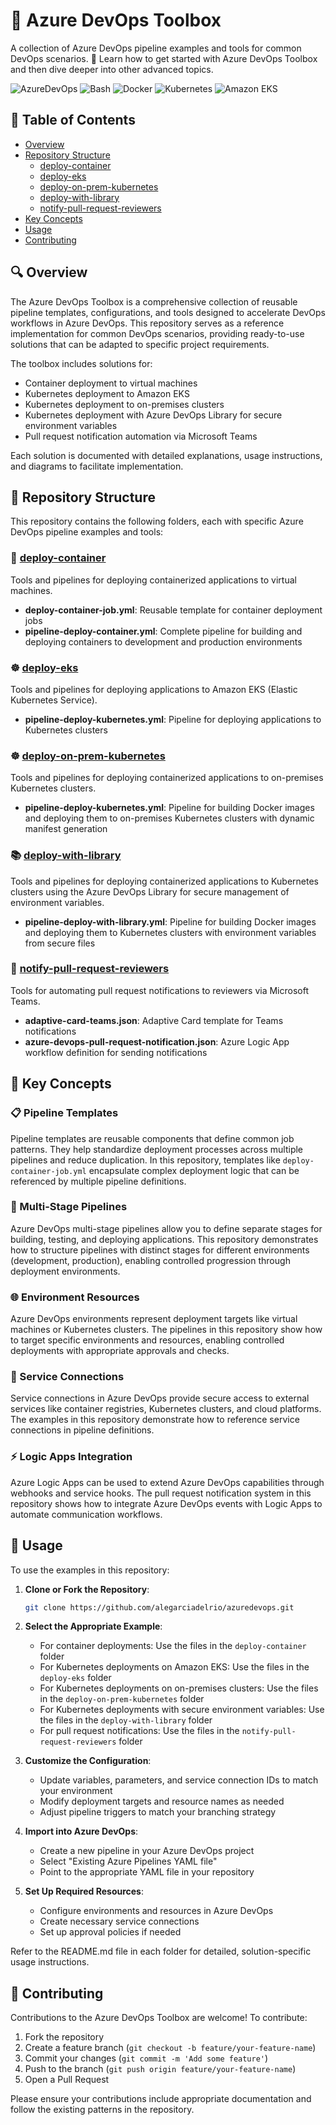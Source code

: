 # 🧰 Azure DevOps Toolbox

A collection of Azure DevOps pipeline examples and tools for common DevOps scenarios. 🔭 Learn how to get started with Azure DevOps Toolbox and then dive deeper into other advanced topics.

<p>
  <img alt="AzureDevOps" src="https://img.shields.io/badge/Azure%20DevOps-blue?style=flat-square" />
  <img alt="Bash" src="https://img.shields.io/badge/-Bash-grey?style=flat-square&logo=gnubash&logoColor=white" />
  <img alt="Docker" src="https://img.shields.io/badge/-Docker-46a2f1?style=flat-square&logo=docker&logoColor=white" />
  <img alt="Kubernetes" src="https://img.shields.io/badge/Kubernetes-%23326CE5?style=flat-square&logo=kubernetes&logoColor=white" />
  <img alt="Amazon EKS" src="https://img.shields.io/badge/Amazon%20EKS-%23FF9900?style=flat-square&logo=amazoneks&logoColor=white" />
</p>

## 📑 Table of Contents

- [Overview](#overview)
- [Repository Structure](#repository-structure)
  - [deploy-container](#deploy-container)
  - [deploy-eks](#deploy-eks)
  - [deploy-on-prem-kubernetes](#deploy-on-prem-kubernetes)
  - [deploy-with-library](#deploy-with-library)
  - [notify-pull-request-reviewers](#notify-pull-request-reviewers)
- [Key Concepts](#key-concepts)
- [Usage](#usage)
- [Contributing](#contributing)

## 🔍 Overview

The Azure DevOps Toolbox is a comprehensive collection of reusable pipeline templates, configurations, and tools designed to accelerate DevOps workflows in Azure DevOps. This repository serves as a reference implementation for common DevOps scenarios, providing ready-to-use solutions that can be adapted to specific project requirements.

The toolbox includes solutions for:
- Container deployment to virtual machines
- Kubernetes deployment to Amazon EKS
- Kubernetes deployment to on-premises clusters
- Kubernetes deployment with Azure DevOps Library for secure environment variables
- Pull request notification automation via Microsoft Teams

Each solution is documented with detailed explanations, usage instructions, and diagrams to facilitate implementation.

## 📂 Repository Structure

This repository contains the following folders, each with specific Azure DevOps pipeline examples and tools:

### 🐳 [deploy-container](./deploy-container)

Tools and pipelines for deploying containerized applications to virtual machines.

- **deploy-container-job.yml**: Reusable template for container deployment jobs
- **pipeline-deploy-container.yml**: Complete pipeline for building and deploying containers to development and production environments

### ☸️ [deploy-eks](./deploy-eks)

Tools and pipelines for deploying applications to Amazon EKS (Elastic Kubernetes Service).

- **pipeline-deploy-kubernetes.yml**: Pipeline for deploying applications to Kubernetes clusters

### ☸️ [deploy-on-prem-kubernetes](./deploy-on-prem-kubernetes)

Tools and pipelines for deploying containerized applications to on-premises Kubernetes clusters.

- **pipeline-deploy-kubernetes.yml**: Pipeline for building Docker images and deploying them to on-premises Kubernetes clusters with dynamic manifest generation

### 📚 [deploy-with-library](./deploy-with-library)

Tools and pipelines for deploying containerized applications to Kubernetes clusters using the Azure DevOps Library for secure management of environment variables.

- **pipeline-deploy-with-library.yml**: Pipeline for building Docker images and deploying them to Kubernetes clusters with environment variables from secure files

### 📢 [notify-pull-request-reviewers](./notify-pull-request-reviewers)

Tools for automating pull request notifications to reviewers via Microsoft Teams.

- **adaptive-card-teams.json**: Adaptive Card template for Teams notifications
- **azure-devops-pull-request-notification.json**: Azure Logic App workflow definition for sending notifications

## 🔑 Key Concepts

### 📋 Pipeline Templates

Pipeline templates are reusable components that define common job patterns. They help standardize deployment processes across multiple pipelines and reduce duplication. In this repository, templates like `deploy-container-job.yml` encapsulate complex deployment logic that can be referenced by multiple pipeline definitions.

### 🔄 Multi-Stage Pipelines

Azure DevOps multi-stage pipelines allow you to define separate stages for building, testing, and deploying applications. This repository demonstrates how to structure pipelines with distinct stages for different environments (development, production), enabling controlled progression through deployment environments.

### 🌐 Environment Resources

Azure DevOps environments represent deployment targets like virtual machines or Kubernetes clusters. The pipelines in this repository show how to target specific environments and resources, enabling controlled deployments with appropriate approvals and checks.

### 🔌 Service Connections

Service connections in Azure DevOps provide secure access to external services like container registries, Kubernetes clusters, and cloud platforms. The examples in this repository demonstrate how to reference service connections in pipeline definitions.

### ⚡ Logic Apps Integration

Azure Logic Apps can be used to extend Azure DevOps capabilities through webhooks and service hooks. The pull request notification system in this repository shows how to integrate Azure DevOps events with Logic Apps to automate communication workflows.

## 📝 Usage

To use the examples in this repository:

1. **Clone or Fork the Repository**:
   ```bash
   git clone https://github.com/alegarciadelrio/azuredevops.git
   ```

2. **Select the Appropriate Example**:
   - For container deployments: Use the files in the `deploy-container` folder
   - For Kubernetes deployments on Amazon EKS: Use the files in the `deploy-eks` folder
   - For Kubernetes deployments on on-premises clusters: Use the files in the `deploy-on-prem-kubernetes` folder
   - For Kubernetes deployments with secure environment variables: Use the files in the `deploy-with-library` folder
   - For pull request notifications: Use the files in the `notify-pull-request-reviewers` folder

3. **Customize the Configuration**:
   - Update variables, parameters, and service connection IDs to match your environment
   - Modify deployment targets and resource names as needed
   - Adjust pipeline triggers to match your branching strategy

4. **Import into Azure DevOps**:
   - Create a new pipeline in your Azure DevOps project
   - Select "Existing Azure Pipelines YAML file"
   - Point to the appropriate YAML file in your repository

5. **Set Up Required Resources**:
   - Configure environments and resources in Azure DevOps
   - Create necessary service connections
   - Set up approval policies if needed

Refer to the README.md file in each folder for detailed, solution-specific usage instructions.

## 👥 Contributing

Contributions to the Azure DevOps Toolbox are welcome! To contribute:

1. Fork the repository
2. Create a feature branch (`git checkout -b feature/your-feature-name`)
3. Commit your changes (`git commit -m 'Add some feature'`)
4. Push to the branch (`git push origin feature/your-feature-name`)
5. Open a Pull Request

Please ensure your contributions include appropriate documentation and follow the existing patterns in the repository.
